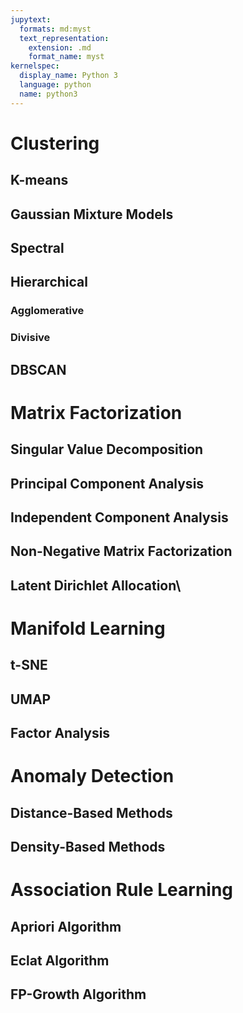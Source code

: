```yaml
---
jupytext:
  formats: md:myst
  text_representation:
    extension: .md
    format_name: myst
kernelspec:
  display_name: Python 3
  language: python
  name: python3
---
```

# Clustering
## K-means
## Gaussian Mixture Models
## Spectral
## Hierarchical
### Agglomerative
### Divisive
## DBSCAN

# Matrix Factorization
## Singular Value Decomposition
## Principal Component Analysis
## Independent Component Analysis
## Non-Negative Matrix Factorization
## Latent Dirichlet Allocation\

# Manifold Learning
## t-SNE
## UMAP
## Factor Analysis

# Anomaly Detection
## Distance-Based Methods
## Density-Based Methods

# Association Rule Learning
## Apriori Algorithm
## Eclat Algorithm
## FP-Growth Algorithm